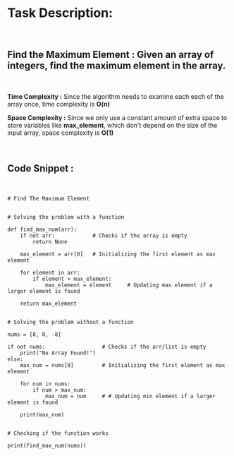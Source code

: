 # Task Description:
<br>

## Find the Maximum Element : Given an array of integers, find the maximum element in the array.

<br>

**Time Complexity :** Since the algorithm needs to examine each each of the array once, time complexity is **O(n)**

**Space Complexity :** Since we only use a constant amount of extra space to store variables like **max_element**, which don't depend on the size of the input array, space complexity is **O(1)**

<br>

## Code Snippet :

<br>

```
# Find The Maximum Element


# Solving the problem with a function

def find_max_num(arr):
    if not arr:            # Checks if the array is empty
        return None

    max_element = arr[0]   # Initializing the first element as max element

    for element in arr:
        if element > max_element:
            max_element = element     # Updating max element if a larger element is found

    return max_element


# Solving the problem without a function

nums = [8, 0, -8]

if not nums:                  # Checks if the arr/list is empty
    print("No Array Found!")
else:
    max_num = nums[0]         # Initializing the first element as max element

    for num in nums:
        if num > max_num:
            max_num = num     # # Updating min element if a larger element is found

    print(max_num)


# Checking if the function works

print(find_max_num(nums))
```
